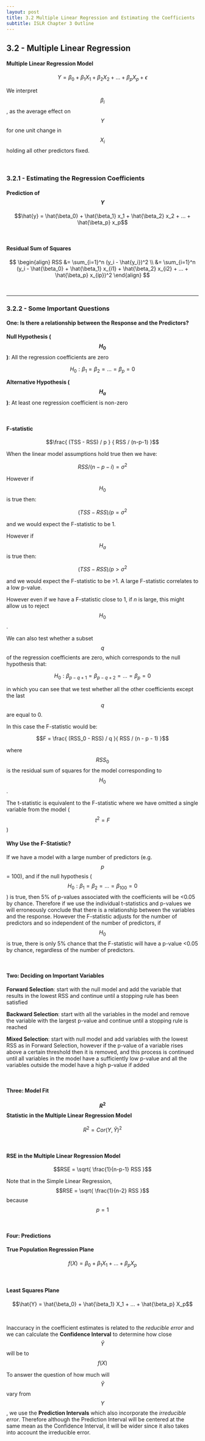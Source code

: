 ```yaml
---
layout: post
title: 3.2 Multiple Linear Regression and Estimating the Coefficients
subtitle: ISLR Chapter 3 Outline
---
```

## 3.2 - Multiple Linear Regression

#### Multiple Linear Regression Model

$$Y = \beta_0 + \beta_1 X_1 + \beta_2 X_2 + ... + \beta_p X_p + \epsilon$$

We interpret $$\beta_i$$, as the average effect on $$Y$$ for one unit change in 
$$X_i$$ holding all other predictors fixed.

<br/>

### 3.2.1 - Estimating the Regression Coefficients

#### Prediction of $$Y$$

$$\hat{y} = \hat{\beta_0} + \hat{\beta_1} x_1 + \hat{\beta_2} x_2 + ... + \hat{\beta_p} x_p$$

<br/>

#### Residual Sum of Squares

$$
\begin{align}
RSS &= \sum_{i=1}^n (y_i - \hat{y_i})^2 \\
  &= \sum_{i=1}^n (y_i - \hat{\beta_0} + \hat{\beta_1} x_{i1} + 
                                         \hat{\beta_2} x_{i2} + ... + 
                                         \hat{\beta_p} x_{ip})^2
\end{align}
$$

<br>

---

### 3.2.2 - Some Important Questions

#### One: Is there a relationship between the Response and the Predictors?

**Null Hypothesis ($$H_0$$)**: All the regression coefficients are zero

$$H_0: \beta_1 = \beta_2 = ... = \beta_p = 0$$

**Alternative Hypothesis ($$H_a$$)**: At least one regression coefficient is non-zero

<br/>

#### F-statistic

$$\frac{ (TSS - RSS) / p }
       { RSS / (n-p-1) }$$

When the linear model assumptions hold true then we have:

$$RSS / (n-p-i) = \sigma^2$$

However if $$H_0$$ is true then:

$$(TSS - RSS) / p = \sigma^2$$

and we would expect the F-statistic to be 1.

However if $$H_a$$ is true then:

$$(TSS - RSS) / p > \sigma^2$$

and we would expect the F-statistic to be >1. A large F-statistic correlates to
a low p-value.

However even if we have a F-statistic close to 1, if *n* is large, this might 
allow us to reject $$H_0$$.

We can also test whether a subset $$q$$ of the regression coefficients are zero,
which corresponds to the null hypothesis that:

$$H_0: \beta_{p-q+1} = \beta_{p-q+2} = ... = \beta_p = 0$$

in which you can see that we test whether all the other coefficients except the
last $$q$$ are equal to 0.

In this case the F-statistic would be:

$$F = \frac{ (RSS_0 - RSS) / q }{ RSS / (n - p - 1) }$$

where $$RSS_0$$ is the residual sum of squares for the model corresponding to 
$$H_0$$.

The t-statistic is equivalent to the F-statistic where we have omitted a single
variable from the model ($$t^2 = F$$)

#### Why Use the F-Statistic?

If we have a model with a large number of predictors (e.g. $$p$$ = 100), and if
the null hypothesis ($$H_0: \beta_1 = \beta_2 = ... = \beta_100 = 0$$) is true,
then 5% of p-values associated with the coefficients will be <0.05 by chance.
Therefore if we use the individual t-statistics and p-values we will
erroneously conclude that there is a relationship between the variables and the
response. However the F-statistic adjusts for the number of predictors and so
independent of the number of predictors, if $$H_0$$ is true, there is only 5%
chance that the F-statistic will have a p-value <0.05 by chance, regardless of
the number of predictors.

<br/>

#### Two: Deciding on Important Variables

**Forward Selection**: start with the null model and add the variable that
results in the lowest RSS and continue until a stopping rule has been satisfied

**Backward Selection**: start with all the variables in the model and remove the
variable with the largest p-value and continue until a stopping rule is reached

**Mixed Selection**: start with null model and add variables with the lowest RSS
as in Forward Selection, however if the p-value of a variable rises above a
certain threshold then it is removed, and this process is continued until all
variables in the model have a sufficiently low p-value and all the variables
outside the model have a high p-value if added

<br/>

#### Three: Model Fit

#### $$R^2$$ Statistic in the Multiple Linear Regression Model

$$R^2 = Cor(Y, \hat{Y})^2$$

<br/>

#### RSE in the Multiple Linear Regression Model

$$RSE = \sqrt{ \frac{1}{n-p-1} RSS }$$

Note that in the Simple Linear Regression, $$RSE = \sqrt{ \frac{1}{n-2} RSS }$$
because $$p = 1$$

<br/>

#### Four: Predictions

#### True Population Regression Plane

$$f(X) = \beta_0 + \beta_1 X_1 + ... + \beta_p X_p$$ 

<br/>

#### Least Squares Plane

$$\hat{Y} = \hat{\beta_0} + \hat{\beta_1} X_1 + ... + \hat{\beta_p} X_p$$

<br/>

Inaccuracy in the coefficient estimates is related to the *reducible error* and
we can calculate the **Confidence Interval** to determine how close $$\hat{Y}$$
will be to $$f(X)$$

To answer the question of how much will $$\hat{Y}$$ vary from $$Y$$, we use the 
**Prediction Intervals** which also incorporate the *irreducible error*. 
Therefore although the Prediction Interval will be centered at the same mean as
the Confidence Interval, it will be wider since it also takes into account the
irreducible error.